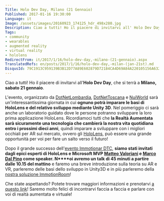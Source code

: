 ```yaml
---
Title: Holo Dev Day, Milano (21 Gennaio)
Published: 2017-01-16 19:30:00
Language: it
Image: /assets/images/20160923_174125_hdr_498x280.jpg
Description: Ciao a tutti! Ho il piacere di invitarvi all' Holo Dev Day , che si terrà a Milano, sabato 21 gennaio . L'evento, organizzato da DotNetLombardia , DotNetToscana e NuiWorld sarà un'interessantissima giornata in cui ognuno potrà imparare le basi di HoloLens e del relativo sviluppo mediante Unity 3D . Nel pomeriggio ci sarà anche un laboratorio guidato dove le persone potranno sviluppare la loro prima applicazione HoloLens. Ricordiamoci tutti che la Realtà Aumentata sarà sicuramente una tecnologia che cambierà la nostra vita quotidiana entro i prossimi dieci anni , quindi imparare a sviluppare con i migliori occhiali per AR sul mercato, ovvero gli HoloLens , può essere una grande opportunità per voi per fare un salto verso il futuro!
Tags:
- community
- wearables
- augmented reality
- virtual reality
- hololens
RedirectFrom: it/2017/1/16/holo-dev-day,-milano-(21-gennaio).aspx
TranslatedRefs: en/posts/2017/1/16/holo-dev-day,-milan-(jan-21st).md
DisqusId: 79C1913C959139B3B12D77A89E602879D72184CA4D69A84A220105156A632C8E
---
```

Ciao a tutti! Ho il piacere di invitarvi all'**Holo Dev Day**, che si terrà a **Milano, sabato 21 gennaio**.

L'evento, organizzato da <a href="http://dotnetlombardia.org/" target="_blank">DotNetLombardia</a>, <a href="http://www.dotnettoscana.org/" target="_blank">DotNetToscana</a> e <a href="http://www.nuiworld.net" target="_blank">NuiWorld</a> sarà un'interessantissima giornata in cui **ognuno potrà imparare le basi di HoloLens e del relativo sviluppo mediante Unity 3D**. Nel pomeriggio ci sarà anche un laboratorio guidato dove le persone potranno sviluppare la loro prima applicazione HoloLens. Ricordiamoci tutti che **la Realtà Aumentata sarà sicuramente una tecnologia che cambierà la nostra vita quotidiana entro i prossimi dieci anni**, quindi imparare a sviluppare con i migliori occhiali per AR sul mercato, ovvero gli <a href="https://skarredghost.wordpress.com/2016/09/21/microsoft-hololens-a-little-review/" target="_blank">HoloLens</a>, può essere una grande opportunità per voi per fare un salto verso il futuro!

Dopo il grande successo dell'<a href="http://www.immotionar.com/it/blog/2016/october/04/dtc-post-mortem/" target="_blank" title="DTC post-mortem">evento Immotionar DTC</a>, **siamo stati invitati dagli epici esperti di HoloLens e Microsoft MVP <a href="https://www.linkedin.com/in/matteovaloriani" target="_blank">Matteo Valoriani</a> e <a href="https://www.linkedin.com/in/marcodalpino" target="_blank">Marco Dal Pino</a> come speaker. N****oi avremo un talk di 45 minuti a partire dalle 10.15 del mattino** e faremo una breve introduzione sulla teoria su AR e VR, parleremo delle basi dello sviluppo in Unity3D e in più parleremo della <a href="http://www.immotionar.com/it/servizi/immotionroom-tutto-il-tuo-corpo-in-realtà-virtuale/" target="_blank" title="ImmotionRoom: your full body in Virtual Reality">nostra soluzione ImmotionRoom</a>!

Che state aspettando? Potete trovare maggiori informazioni e prenotarvi <a href="https://www.meetup.com/it-IT/DotNetLombardia/events/234022057/?eventId=234022057" target="_blank">a questo link</a>! Saremo molto felici di incontrarvi faccia a faccia e parlare con voi di realtà aumentata e virtuale!